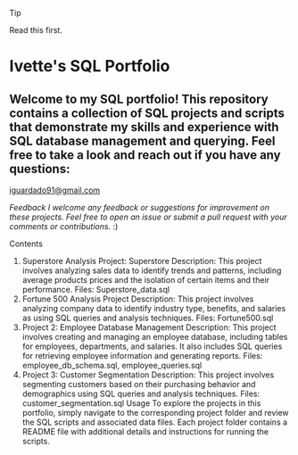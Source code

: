 > [!TIP]
> Read this first. 


# Ivette's SQL Portfolio

## Welcome to my SQL portfolio! This repository contains a collection of SQL projects and scripts that demonstrate my skills and experience with SQL database management and querying.  Feel free to take a look and reach out if you have any questions:

iguardado91@gmail.com

*Feedback
I welcome any feedback or suggestions for improvement on these projects. Feel free to open an issue or submit a pull request with your comments or contributions.* :)


Contents
1. Superstore Analysis Project: Superstore
Description: This project involves analyzing sales data to identify trends and patterns, including average products prices and the isolation of certain items and their performance.
Files: Superstore_data.sql
2. Fortune 500 Analysis Project
Description: This project involves analyzing company data to identify industry type, benefits, and salaries as using SQL queries and analysis techniques.
Files: Fortune500.sql
4. Project 2: Employee Database Management
Description: This project involves creating and managing an employee database, including tables for employees, departments, and salaries. It also includes SQL queries for retrieving employee information and generating reports.
Files: employee_db_schema.sql, employee_queries.sql
5. Project 3: Customer Segmentation
Description: This project involves segmenting customers based on their purchasing behavior and demographics using SQL queries and analysis techniques.
Files: customer_segmentation.sql
Usage
To explore the projects in this portfolio, simply navigate to the corresponding project folder and review the SQL scripts and associated data files. Each project folder contains a README file with additional details and instructions for running the scripts.
